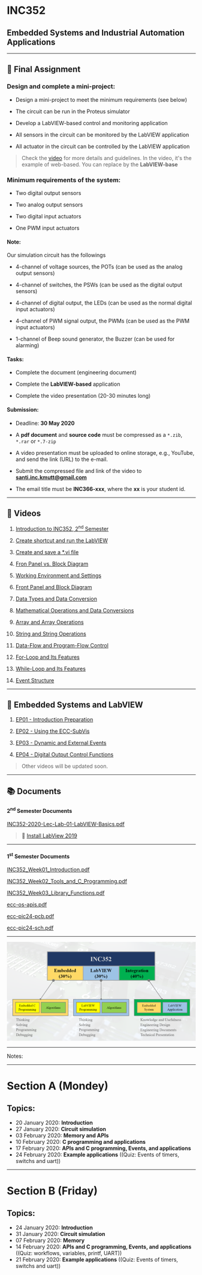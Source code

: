 # INC352

## Embedded Systems and Industrial Automation Applications

---


## :pushpin: Final Assignment

### Design and complete a mini-project:

- Design a mini-project to meet the minimum requirements (see below)

- The circuit can be run in the Proteus simulator

- Develop a LabVIEW-based control and monitoring application

- All sensors in the circuit can be monitored by the LabVIEW application

- All actuator in the circuit can be controlled by the LabVIEW application

> Check the [video](https://www.youtube.com/watch?v=-wb7nySQkYc) for more details and guidelines.
In the video, it's the example of web-based. You can replace by the **LabVIEW-base**

### Minimum requirements of the system:

- Two digital output sensors

- Two analog output sensors

- Two digital input actuators

- One PWM input actuators

#### Note:

Our simulation circuit has the followings

- 4-channel of voltage sources, the POTs (can be used as the analog output sensors)

- 4-channel of switches, the PSWs (can be used as the digital output sensors)

- 4-channel of digital output, the LEDs (can be used as the normal digital input actuators)

- 4-channel of PWM signal output, the PWMs (can be used as the PWM input actuators)

- 1-channel of Beep sound generator, the Buzzer (can be used for alarming)


#### Tasks:

- Complete the document (engineering document)

- Complete the **LabVIEW-based** application

- Complete the video presentation (20-30 minutes long)

#### Submission:

- Deadline: **30 May 2020**

- A **pdf document** and **source code** must be compressed as a `*.zib`, `*.rar` or `*.7-zip`

- A video presentation must be uploaded to online storage, e.g., YouTube, and send the link (URL) to the e-mail.

- Submit the compressed file and link of the video to **santi.inc.kmutt@gmail.com**

- The email title must be **INC366-xxx**, where the **xx** is your student id.

---

## :movie_camera: Videos

1) [Introduction to INC352, 2<sup>nd</sup> Semester](https://www.youtube.com/watch?v=9apwFpkdAqQ)

2) [Create shortcut and run the LabVIEW](https://www.youtube.com/watch?v=_rThNHfjWRY)

3) [Create and save a *.vi file](https://www.youtube.com/watch?v=rpwErt4HA1k)

4) [Fron Panel vs. Block Diagram](https://www.youtube.com/watch?v=OiILpKa2KBs)

5) [Working Environment and Settings](https://www.youtube.com/watch?v=HShuZReOxv0)

6) [Front Panel and Block Diagram](https://www.youtube.com/watch?v=x4sobgqN5qI)

7) [Data Types and Data Conversion](https://www.youtube.com/watch?v=p4fbbaLBeas)

8) [ Mathematical Operations and Data Conversions](https://www.youtube.com/watch?v=KCnQJQPEfKg)

9) [Array and Array Operations](https://www.youtube.com/watch?v=cPy6VAEKnvc)

10) [String and String Operations](https://www.youtube.com/watch?v=CXMG7S_3XQQ)

11) [Data-Flow and Program-Flow Control](https://www.youtube.com/watch?v=mKDBi-ZH8uk)

12) [For-Loop and Its Features](https://www.youtube.com/watch?v=pZYA_g-DYFo)

13) [While-Loop and Its Features](https://www.youtube.com/watch?v=LEthA-OKZbA)

14) [Event Structure](https://www.youtube.com/watch?v=3GYQ-A-BnvE)

---

## :movie_camera: Embedded Systems and LabVIEW

1) [EP01 - Introduction Preparation](https://www.youtube.com/watch?v=LLS9VSnMBco)


2) [EP02 - Using the ECC-SubVis](https://www.youtube.com/watch?v=WMFDzBtwqEc)

3) [EP03 - Dynamic and External Events](https://www.youtube.com/watch?v=7wW-d2y0Zkw)

4) [EP04 - Digital Output Control Functions](https://www.youtube.com/watch?v=iN2qZzaPBIw)

> Other videos will be updated soon.

---

## :books: Documents

#### 2<sup>nd</sup> Semester Documents

[INC352-2020-Lec-Lab-01-LabVIEW-Basics.pdf](docs/INC352-2020-Lec-Lab-01-LabVIEW-Basics.pdf)

> :link: [Install LabView 2019](https://github.com/drsanti/shared/blob/master/2020/docs/labview/install/README.md)

---

#### 1<sup>st</sup> Semester Documents

[INC352_Week01_Introduction.pdf](docs/INC352_Week01_Introduction.pdf)

[INC352_Week02_Tools_and_C_Programming.pdf](docs/INC352_Week02_Tools_and_C_Programming.pdf)

[INC352_Week03_Library_Functions.pdf](docs/INC352_Week03_Library_Functions.pdf)

[ecc-os-apis.pdf](docs/ecc-pic24-data/ecc-os-apis.pdf)

[ecc-pic24-pcb.pdf](docs/ecc-pic24-data/ecc-pic24-pcb.pdf)

[ecc-pic24-sch.pdf](docs/ecc-pic24-data/ecc-pic24-sch.pdf)



---

![INC352 Cover](/Resources/images/inc352-cover.png)


---

Notes:

---
# Section A (Mondey)

## Topics:
- 20 January 2020:  **Introduction**
- 27 January 2020:  **Circuit simulation**
- 03 February 2020: **Memory and APIs**
- 10 February 2020: **C programming  and applications**
- 17 February 2020: **APIs and C programming, Events, and applications**
- 24 February 2020:  **Example applications** ((Quiz: Events of timers, switchs and uart))

---

# Section B (Friday)

## Topics:
- 24 January 2020:  **Introduction**
- 31 January 2020:  **Circuit simulation**
- 07 February 2020: **Memory**
- 14 February 2020: **APIs and C programming, Events, and applications** ((Quiz: workflows, variables, printf, UART))
- 21 February 2020: **Example applications** ((Quiz: Events of timers, switchs and uart))
